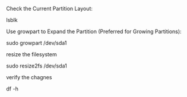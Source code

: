 Check the Current Partition Layout:

lsblk

Use growpart to Expand the Partition (Preferred for Growing Partitions):

sudo growpart /dev/sda1

resize the filesystem

sudo resize2fs /dev/sda1

verify the chagnes

df -h
